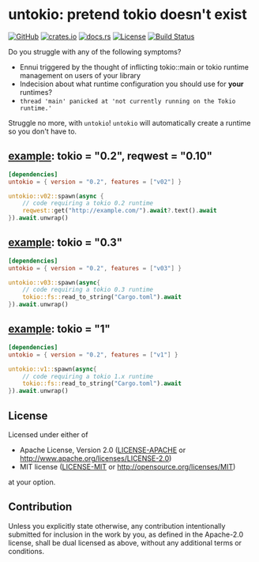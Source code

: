 # untokio: pretend tokio doesn't exist

[![GitHub](https://img.shields.io/github/stars/MaulingMonkey/untokio.svg?label=GitHub&style=social)](https://github.com/MaulingMonkey/untokio)
[![crates.io](https://img.shields.io/crates/v/untokio.svg)](https://crates.io/crates/untokio)
[![docs.rs](https://docs.rs/untokio/badge.svg)](https://docs.rs/untokio)
[![License](https://img.shields.io/crates/l/untokio.svg)](https://github.com/MaulingMonkey/untokio)
[![Build Status](https://github.com/MaulingMonkey/untokio/workflows/Rust/badge.svg)](https://github.com/MaulingMonkey/untokio/actions?query=workflow%3Arust)
<!-- [![dependency status](https://deps.rs/repo/github/MaulingMonkey/untokio/status.svg)](https://deps.rs/repo/github/MaulingMonkey/untokio) -->

Do you struggle with any of the following symptoms?

* Ennui triggered by the thought of inflicting tokio::main or tokio runtime management on users of your library
* Indecision about what runtime configuration you should use for **your** runtimes?
* `thread 'main' panicked at 'not currently running on the Tokio runtime.'`

Struggle no more, with `untokio`!  `untokio` will automatically create a runtime so you don't have to.

## [example](examples/example02.rs): tokio = "0.2", reqwest = "0.10"

```toml
[dependencies]
untokio = { version = "0.2", features = ["v02"] }
```
```rust
untokio::v02::spawn(async {
    // code requiring a tokio 0.2 runtime
    reqwest::get("http://example.com/").await?.text().await
}).await.unwrap()
```

## [example](examples/example03.rs): tokio = "0.3"

```toml
[dependencies]
untokio = { version = "0.2", features = ["v03"] }
```
```rust
untokio::v03::spawn(async{
    // code requiring a tokio 0.3 runtime
    tokio::fs::read_to_string("Cargo.toml").await
}).await.unwrap()
```

## [example](examples/example1.rs): tokio = "1"

```toml
[dependencies]
untokio = { version = "0.2", features = ["v1"] }
```
```rust
untokio::v1::spawn(async{
    // code requiring a tokio 1.x runtime
    tokio::fs::read_to_string("Cargo.toml").await
}).await.unwrap()
```



<h2 name="license">License</h2>

Licensed under either of

* Apache License, Version 2.0 ([LICENSE-APACHE](LICENSE-APACHE) or http://www.apache.org/licenses/LICENSE-2.0)
* MIT license ([LICENSE-MIT](LICENSE-MIT) or http://opensource.org/licenses/MIT)

at your option.



<h2 name="contribution">Contribution</h2>

Unless you explicitly state otherwise, any contribution intentionally submitted
for inclusion in the work by you, as defined in the Apache-2.0 license, shall be
dual licensed as above, without any additional terms or conditions.
